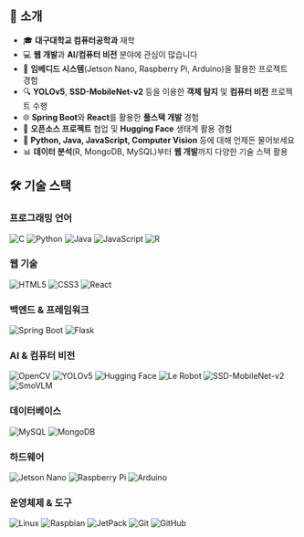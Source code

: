 ## 🚀 소개
- 🎓 **대구대학교 컴퓨터공학과** 재학
- 💻 **웹 개발**과 **AI/컴퓨터 비전** 분야에 관심이 많습니다
- 🤖 **임베디드 시스템**(Jetson Nano, Raspberry Pi, Arduino)을 활용한 프로젝트 경험
- 🔍 **YOLOv5**, **SSD-MobileNet-v2** 등을 이용한 **객체 탐지** 및 **컴퓨터 비전** 프로젝트 수행
- 🌐 **Spring Boot**와 **React**를 활용한 **풀스택 개발** 경험
- 🤝 **오픈소스 프로젝트** 협업 및 **Hugging Face** 생태계 활용 경험
- 💬 **Python, Java, JavaScript, Computer Vision** 등에 대해 언제든 물어보세요
- 📊 **데이터 분석**(R, MongoDB, MySQL)부터 **웹 개발**까지 다양한 기술 스택 활용

## 🛠️ 기술 스택
### 프로그래밍 언어
![C](https://img.shields.io/badge/C-00599C?style=for-the-badge&logo=c&logoColor=white)
![Python](https://img.shields.io/badge/Python-3776AB?style=for-the-badge&logo=python&logoColor=white)
![Java](https://img.shields.io/badge/Java-ED8B00?style=for-the-badge&logo=java&logoColor=white)
![JavaScript](https://img.shields.io/badge/JavaScript-F7DF1E?style=for-the-badge&logo=javascript&logoColor=black)
![R](https://img.shields.io/badge/R-276DC3?style=for-the-badge&logo=r&logoColor=white)

### 웹 기술
![HTML5](https://img.shields.io/badge/HTML5-E34F26?style=for-the-badge&logo=html5&logoColor=white)
![CSS3](https://img.shields.io/badge/CSS3-1572B6?style=for-the-badge&logo=css3&logoColor=white)
![React](https://img.shields.io/badge/React-20232A?style=for-the-badge&logo=react&logoColor=61DAFB)

### 백엔드 & 프레임워크
![Spring Boot](https://img.shields.io/badge/Spring_Boot-6DB33F?style=for-the-badge&logo=spring-boot&logoColor=white)
![Flask](https://img.shields.io/badge/Flask-000000?style=for-the-badge&logo=flask&logoColor=white)

### AI & 컴퓨터 비전
![OpenCV](https://img.shields.io/badge/OpenCV-27338e?style=for-the-badge&logo=OpenCV&logoColor=white)
![YOLOv5](https://img.shields.io/badge/YOLOv5-FF6B6B?style=for-the-badge&logo=YOLO&logoColor=white)
![Hugging Face](https://img.shields.io/badge/🤗%20Hugging%20Face-FFD21E?style=for-the-badge&logoColor=black)
![Le Robot](https://img.shields.io/badge/Le%20Robot-FF6B35?style=for-the-badge&logoColor=white)
![SSD-MobileNet-v2](https://img.shields.io/badge/SSD--MobileNet--v2-FF6F00?style=for-the-badge&logoColor=white)
![SmoVLM](https://img.shields.io/badge/SmoVLM-6B73FF?style=for-the-badge&logoColor=white)

### 데이터베이스
![MySQL](https://img.shields.io/badge/MySQL-00000F?style=for-the-badge&logo=mysql&logoColor=white)
![MongoDB](https://img.shields.io/badge/MongoDB-4EA94B?style=for-the-badge&logo=mongodb&logoColor=white)

### 하드웨어
![Jetson Nano](https://img.shields.io/badge/NVIDIA%20Jetson%20Nano-76B900?style=for-the-badge&logo=nvidia&logoColor=white)
![Raspberry Pi](https://img.shields.io/badge/Raspberry%20Pi-C51A4A?style=for-the-badge&logo=raspberry-pi&logoColor=white)
![Arduino](https://img.shields.io/badge/Arduino-00979D?style=for-the-badge&logo=arduino&logoColor=white)

### 운영체제 & 도구
![Linux](https://img.shields.io/badge/Linux-FCC624?style=for-the-badge&logo=linux&logoColor=black)
![Raspbian](https://img.shields.io/badge/Raspbian-A22846?style=for-the-badge&logo=raspberry-pi&logoColor=white)
![JetPack](https://img.shields.io/badge/NVIDIA%20JetPack-76B900?style=for-the-badge&logo=nvidia&logoColor=white)
![Git](https://img.shields.io/badge/Git-F05032?style=for-the-badge&logo=git&logoColor=white)
![GitHub](https://img.shields.io/badge/GitHub-100000?style=for-the-badge&logo=github&logoColor=white)

